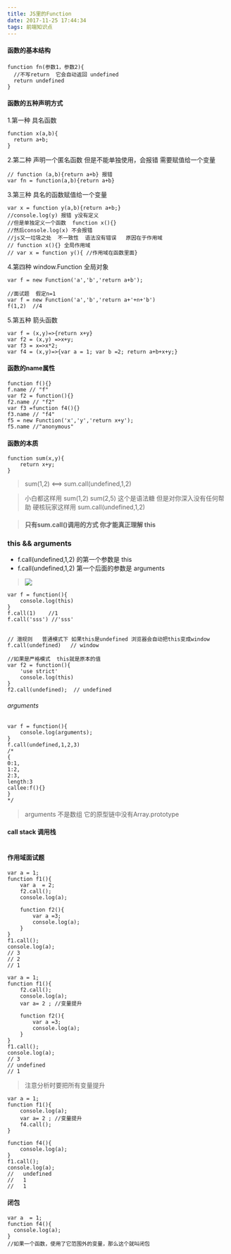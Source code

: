 ```yaml
---
title: JS里的Function
date: 2017-11-25 17:44:34
tags: 前端知识点
---
```


#### 函数的基本结构
```
function fn(参数1，参数2){
  //不写return  它会自动返回 undefined  
  return undefined
}
```
#### 函数的五种声明方式
1.第一种  具名函数
```
function x(a,b){
  return a+b;
}
```
2.第二种 声明一个匿名函数 但是不能单独使用，会报错
需要赋值给一个变量
```
// function (a,b){return a+b} 报错
var fn = function(a,b){return a+b}
```
3.第三种 具名的函数赋值给一个变量
```
var x = function y(a,b){return a+b;}
//console.log(y) 报错 y没有定义
//但是单独定义一个函数  function x(){}  
//然后console.log(x) 不会报错
//js又一垃圾之处  不一致性  语法没有错误   原因在于作用域 
// function x(){} 全局作用域
// var x = function y(){ //作用域在函数里面}

```
4.第四种 window.Function 全局对象
```
var f = new Function('a','b','return a+b');

//面试题  假定n=1
var f = new Function('a','b','return a+'+n+'b')
f(1,2)  //4
```
5.第五种 箭头函数
```
var f = (x,y)=>{return x+y}
var f2 = (x,y) =>x+y;
var f3 = x=>x*2;
var f4 = (x,y)=>{var a = 1; var b =2; return a+b+x+y;}
```
#### 函数的name属性
```
function f(){}
f.name // "f"
var f2 = function(){}
f2.name // "f2"
var f3 =function f4(){}
f3.name // "f4"
f5 = new Function('x','y','return x+y');
f5.name //"anonymous"
```
#### 函数的本质
```
function sum(x,y){
    return x+y;
}
```
>  sum(1,2)      <==>     sum.call(undefined,1,2)

>  小白都这样用 sum(1,2)   sum(2,5)  这个是语法糖 但是对你深入没有任何帮助
 硬核玩家这样用  sum.call(undefined,1,2)  

>#### 只有sum.call()调用的方式  你才能真正理解  this

### this && arguments
- f.call(undefined,1,2) 的第一个参数是 this
- f.call(undefined,1,2) 第一个后面的参数是 arguments
>![](https://sltrust.github.io/note/img/note026_1.png)
```
var f = function(){
    console.log(this)
}
f.call(1)    //1
f.call('sss') //'sss'


// 潜规则   普通模式下 如果this是undefined 浏览器会自动把this变成window
f.call(undefined)   // window

//如果是严格模式  this就是原本的值
var f2 = function(){
    'use strict'
    console.log(this)
}
f2.call(undefined);  // undefined
```
###### arguments
```
var f = function(){
    console.log(arguments);
}
f.call(undefined,1,2,3)    
/*
{
0:1,
1:2,
2:3,
length:3
callee:f(){}
}
*/
```
> arguments 不是数组 它的原型链中没有Array.prototype

#### call stack 调用栈
```

```

#### 作用域面试题
```
var a = 1;
function f1(){
    var a  = 2;
    f2.call();
    console.log(a);
    
    function f2(){
        var a =3;
        console.log(a);
    }
}
f1.call();
console.log(a);
// 3
// 2
// 1
```

```
var a = 1;
function f1(){
    f2.call();
    console.log(a);
    var a= 2 ; //变量提升
    
    function f2(){
        var a =3;
        console.log(a);
    }
}
f1.call();
console.log(a);
// 3
// undefined
// 1
```
> 注意分析时要把所有变量提升

```
var a = 1;
function f1(){
    console.log(a);
    var a= 2 ; //变量提升
    f4.call();
}

function f4(){
    console.log(a);
}
f1.call();
console.log(a);
//   undefined
//   1
//   1
```

#### 闭包
```
var a  = 1;
function f4(){
  console.log(a);
}
//如果一个函数，使用了它范围外的变量，那么这个就叫闭包
```

